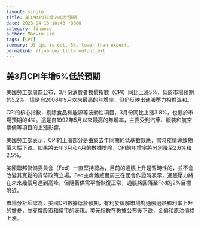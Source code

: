 ```yaml
---
layout: single
title: 美3月CPI年增5%低於預期
date: 2023-04-13 10:48 +0800
category: finance
author: Marvin Lin
tags: [CPI]
summary: US cpi is out, 5%, lower than expect.
permalink: /finance/:title:output_ext
---
```


## 美3月CPI年增5%低於預期

美國勞工部周四公布，3月份消費者物價指數（CPI）同比上漲5%，低於市場預期的5.2%。這是自2008年9月以來最高的年增率，但仍反映出通脹壓力相對溫和。

CPI的核心指數，剔除食品和能源等波動性項目，3月份同比上漲3.8%，也低於市場預期的4%。這是自1992年5月以來最高的年增率，主要受到汽車、服裝和航空票價等項目的上漲影響。

美國勞工部表示，CPI的上漲部分是由於去年同期的低基數效應，當時疫情導致物價大幅下跌。如果將去年3月和4月的數據排除，CPI的年增率將分別降至2.6%和2.5%。

美國聯邦儲備委員會（Fed）一直堅持認為，目前的通脹上升是暫時性的，並不會改變其寬鬆的貨幣政策立場。Fed主席鮑威爾周三在國會作證時表示，通脹壓力將在未來幾個月達到高峰，但隨著供需平衡恢復正常，通脹將回落至Fed的2%目標附近。

市場分析師認為，美國CPI數據低於預期，有利於緩解市場對通脹過熱和利率上升的擔憂，並支撐股市和債市的表現。美元指數在數據公布後下跌，金價和原油價格上漲。